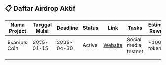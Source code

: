 ## 📋 Daftar Airdrop Aktif

| Nama Project | Tanggal Mulai | Deadline | Status | Link | Tasks | Estimasi Reward | Notes |
|--------------|---------------|----------|--------|------|-------|-----------------|-------|
| Example Coin | 2025-01-15 | 2025-04-30 | Active | [Website](https://example.com) | Social media, testnet | ~100 tokens | Perlu wallet ETH |
| | | | | | | | |
| | | | | | | | |